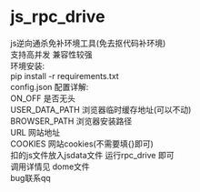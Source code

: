# js_rpc_drive
js逆向通杀免补环境工具(免去抠代码补环境)    
支持高并发 兼容性较强    
环境安装:    
pip install -r requirements.txt    
config.json 配置详解:   
  ON_OFF 是否无头   
  USER_DATA_PATH 浏览器临时缓存地址(可以不动)   
  BROWSER_PATH 浏览器安装路径    
  URL  网站地址   
  COOKIES  网站cookies(不需要填{}即可)         
扣的js文件放入jsdata文件 运行rpc_drive 即可     
调用详情见 dome文件    
bug联系qq
